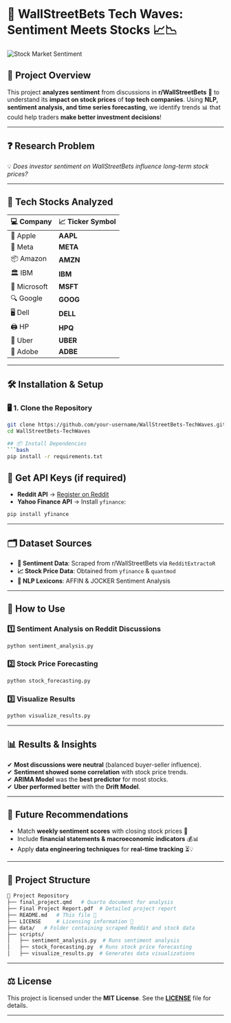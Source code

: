 # 🎯 **WallStreetBets Tech Waves: Sentiment Meets Stocks** 📈📉  

![Stock Market Sentiment](https://media.giphy.com/media/3o7abKhOpu0NwenH3O/giphy.gif)

## 📌 **Project Overview**  
This project **analyzes sentiment** from discussions in **r/WallStreetBets** 💬 to understand its **impact on stock prices** of **top tech companies**. Using **NLP, sentiment analysis, and time series forecasting**, we identify trends 📊 that could help traders **make better investment decisions**!  

---

## ❓ **Research Problem**  
💡 *Does investor sentiment on WallStreetBets influence long-term stock prices?*  

---

## 🚀 **Tech Stocks Analyzed**  
| 💻 Company        | 📈 Ticker Symbol |
|------------------|----------------|
| 🍏 Apple        | **AAPL**       |
| 📘 Meta         | **META**       |
| 📦 Amazon       | **AMZN**       |
| 🏛 IBM          | **IBM**        |
| 🏢 Microsoft    | **MSFT**       |
| 🔍 Google      | **GOOG**       |
| 🖥 Dell         | **DELL**       |
| 🖨 HP           | **HPQ**        |
| 🚖 Uber        | **UBER**       |
| 🎨 Adobe       | **ADBE**       |

---

## 🛠 **Installation & Setup**  
### 🖥 **1. Clone the Repository**
```bash
git clone https://github.com/your-username/WallStreetBets-TechWaves.git
cd WallStreetBets-TechWaves

## 📦 Install Dependencies
```bash
pip install -r requirements.txt
```

## 🔑 Get API Keys (if required)
- **Reddit API** → [Register on Reddit](https://www.reddit.com/prefs/apps)  
- **Yahoo Finance API** → Install `yfinance`:
```bash
pip install yfinance
```

---

## 🗂 Dataset Sources
- **💬 Sentiment Data**: Scraped from r/WallStreetBets via `RedditExtractoR`
- **📈 Stock Price Data**: Obtained from `yfinance` & `quantmod`
- **🧠 NLP Lexicons**: AFFIN & JOCKER Sentiment Analysis  

---

## 🚀 How to Use

### 1️⃣ Sentiment Analysis on Reddit Discussions
```python
python sentiment_analysis.py
```

### 2️⃣ Stock Price Forecasting
```python
python stock_forecasting.py
```

### 3️⃣ Visualize Results
```python
python visualize_results.py
```

---

## 📊 Results & Insights
✔ **Most discussions were neutral** (balanced buyer-seller influence).  
✔ **Sentiment showed some correlation** with stock price trends.  
✔ **ARIMA Model** was the **best predictor** for most stocks.  
✔ **Uber performed better** with the **Drift Model**.  

---

## 🔮 Future Recommendations
- Match **weekly sentiment scores** with closing stock prices 📆  
- Include **financial statements & macroeconomic indicators** 💰📊  
- Apply **data engineering techniques** for **real-time tracking** ⏳💡  

---

## 📁 Project Structure
```bash
📂 Project Repository
├── final_project.qmd   # Quarto document for analysis
├── Final Project Report.pdf  # Detailed project report
├── README.md   # This file 📖
├── LICENSE     # Licensing information 🔖
├── data/   # Folder containing scraped Reddit and stock data
├── scripts/
│   ├── sentiment_analysis.py  # Runs sentiment analysis
│   ├── stock_forecasting.py  # Runs stock price forecasting
│   ├── visualize_results.py  # Generates data visualizations
```

---

## ⚖ License
This project is licensed under the **MIT License**. See the **[LICENSE](LICENSE)** file for details.  

---

